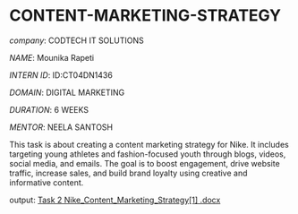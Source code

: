 # CONTENT-MARKETING-STRATEGY

*company*: CODTECH IT SOLUTIONS

*NAME*: Mounika Rapeti

*INTERN ID*: ID:CT04DN1436

*DOMAIN*: DIGITAL MARKETING 

*DURATION*: 6 WEEKS 

*MENTOR*: NEELA SANTOSH

This task is about creating a content marketing strategy for Nike. It includes targeting young athletes and fashion-focused youth through blogs, videos, social media, and emails. The goal is to boost engagement, drive website traffic, increase sales, and build brand loyalty using creative and informative content.

output: [Task 2 Nike_Content_Marketing_Strategy\[1\] .docx](https://github.com/user-attachments/files/20976633/Task.2.Nike_Content_Marketing_Strategy.1.docx)
